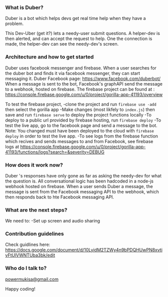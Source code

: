 

### What is Duber? ###

Duber is a bot which helps devs get real time help when they have a problem. 

This Dev-Uber (get it?) lets a needy-user submit questions.
A helper-dev is then alerted, and can accept the request to help. One the connection is made, the helper-dev can see the 
needy-dev's screen.

### Architecture and how to get started ###
Duber uses facebook messenger and firebase.
When a user searches for the duber bot and finds it via facebook messenger, they can start messaging it.
Duber Facebook page: https://www.facebook.com/duberbot/
When a message is sent to the bot, Facebook's graphAPI send the message to a webhook, hosted on firebase.
The firebase project can be found at : https://console.firebase.google.com/u/0/project/gorilla-app-41193/overview

To test the firebase project, 
-clone the project and run `firebase use -add` then select the gorilla app
-Make changes (most likfely to `index.js`) then save and run `firebase serve` to deploy the project functions locally
-To deploy to a public url provided by firebase hosting, run `firebase deploy`
-To test the live app, go to the facebook page and send a message to the bot. Note: You changed must have been deployed
to the cloud with `firebase deploy` in order to test the live app.
-To see logs from the firebase function which recives and sends messages to and from Facebook, see firebase logs at
https://console.firebase.google.com/u/0/project/gorilla-app-41193/functions/logs?search=&severity=DEBUG


### How does it work now? ###

Duber 's responses have only gone as far as asking the needy-dev for what the question is. All conversational logic has been hadcoded in a node-js webhook hosted on firebase.
When a user sends Duber a message, the message is sent from the Facebook messaging API to the webhook, which then responds back to hte Facebook messaging API.

### What are the next steps? ###

We need to:
-Set up screen and audio sharing

### Contribution guidelines ###
Check guidlines here: https://docs.google.com/document/d/10LyidM2TZWy4n9bPDQHUwPN8xvtivFtUlVWNTUba3bk/edit

### Who do I talk to? ###
powermukisa@gmail.com

Happy coding!